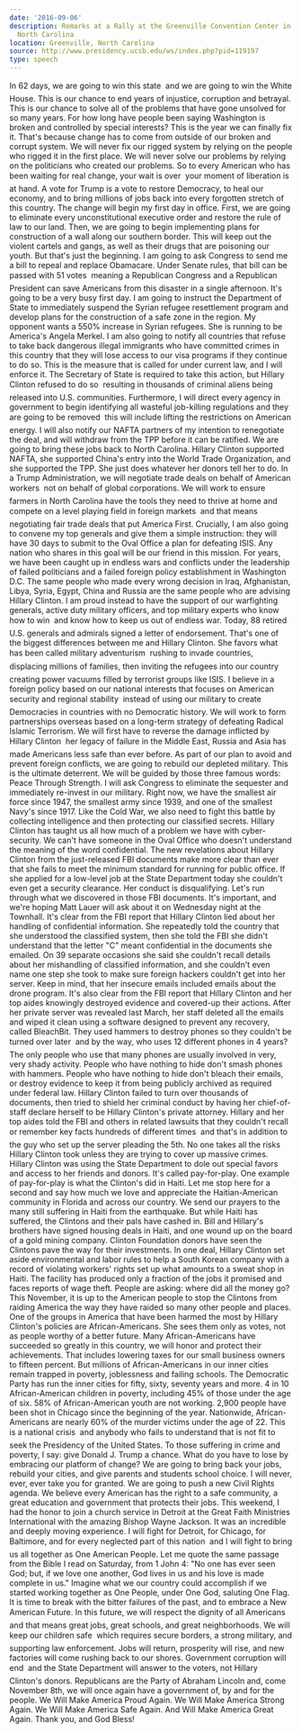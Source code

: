 ```yaml
---
date: '2016-09-06'
description: Remarks at a Rally at the Greenville Convention Center in Greenville,
  North Carolina
location: Greenville, North Carolina
source: http://www.presidency.ucsb.edu/ws/index.php?pid=119197
type: speech
---
```


In 62 days, we are going to win this state  and we are going to win the White House. This is our chance to end years of injustice, corruption and betrayal. This is our chance to solve all of the problems that have gone unsolved for so many years. For how long have people been saying Washington is broken and controlled by special interests? This is the year we can finally fix it. That's because change has to come from outside of our broken and corrupt system. We will never fix our rigged system by relying on the people who rigged it in the first place. We will never solve our problems by relying on the politicians who created our problems. So to every American who has been waiting for real change, your wait is over  your moment of liberation is at hand. A vote for Trump is a vote to restore Democracy, to heal our economy, and to bring millions of jobs back into every forgotten stretch of this country. The change will begin my first day in office. First, we are going to eliminate every unconstitutional executive order and restore the rule of law to our land. Then, we are going to begin implementing plans for construction of a wall along our southern border. This will keep out the violent cartels and gangs, as well as their drugs that are poisoning our youth. But that's just the beginning. I am going to ask Congress to send me a bill to repeal and replace Obamacare. Under Senate rules, that bill can be passed with 51 votes  meaning a Republican Congress and a Republican President can save Americans from this disaster in a single afternoon. It's going to be a very busy first day. I am going to instruct the Department of State to immediately suspend the Syrian refugee resettlement program and develop plans for the construction of a safe zone in the region. My opponent wants a 550% increase in Syrian refugees. She is running to be America's Angela Merkel. I am also going to notify all countries that refuse to take back dangerous illegal immigrants who have committed crimes in this country that they will lose access to our visa programs if they continue to do so. This is the measure that is called for under current law, and I will enforce it. The Secretary of State is required to take this action, but Hillary Clinton refused to do so  resulting in thousands of criminal aliens being released into U.S. communities. Furthermore, I will direct every agency in government to begin identifying all wasteful job-killing regulations and they are going to be removed  this will include lifting the restrictions on American energy. I will also notify our NAFTA partners of my intention to renegotiate the deal, and will withdraw from the TPP before it can be ratified. We are going to bring these jobs back to North Carolina. Hillary Clinton supported NAFTA, she supported China's entry into the World Trade Organization, and she supported the TPP. She just does whatever her donors tell her to do. In a Trump Administration, we will negotiate trade deals on behalf of American workers  not on behalf of global corporations. We will work to ensure farmers in North Carolina have the tools they need to thrive at home and compete on a level playing field in foreign markets  and that means negotiating fair trade deals that put America First. Crucially, I am also going to convene my top generals and give them a simple instruction: they will have 30 days to submit to the Oval Office a plan for defeating ISIS. Any nation who shares in this goal will be our friend in this mission. For years, we have been caught up in endless wars and conflicts under the leadership of failed politicians and a failed foreign policy establishment in Washington D.C. The same people who made every wrong decision in Iraq, Afghanistan, Libya, Syria, Egypt, China and Russia are the same people who are advising Hillary Clinton. I am proud instead to have the support of our warfighting generals, active duty military officers, and top military experts who know how to win  and know how to keep us out of endless war. Today, 88 retired U.S. generals and admirals signed a letter of endorsement. That's one of the biggest differences between me and Hillary Clinton. She favors what has been called military adventurism  rushing to invade countries, displacing millions of families, then inviting the refugees into our country  creating power vacuums filled by terrorist groups like ISIS. I believe in a foreign policy based on our national interests that focuses on American security and regional stability  instead of using our military to create Democracies in countries with no Democratic history. We will work to form partnerships overseas based on a long-term strategy of defeating Radical Islamic Terrorism. We will first have to reverse the damage inflicted by Hillary Clinton  her legacy of failure in the Middle East, Russia and Asia has made Americans less safe than ever before. As part of our plan to avoid and prevent foreign conflicts, we are going to rebuild our depleted military. This is the ultimate deterrent. We will be guided by those three famous words: Peace Through Strength. I will ask Congress to eliminate the sequester and immediately re-invest in our military. Right now, we have the smallest air force since 1947, the smallest army since 1939, and one of the smallest Navy's since 1917. Like the Cold War, we also need to fight this battle by collecting intelligence and then protecting our classified secrets. Hillary Clinton has taught us all how much of a problem we have with cyber-security. We can't have someone in the Oval Office who doesn't understand the meaning of the word confidential. The new revelations about Hillary Clinton from the just-released FBI documents make more clear than ever that she fails to meet the minimum standard for running for public office. If she applied for a low-level job at the State Department today she couldn't even get a security clearance. Her conduct is disqualifying. Let's run through what we discovered in those FBI documents. It's important, and we're hoping Matt Lauer will ask about it on Wednesday night at the Townhall. It's clear from the FBI report that Hillary Clinton lied about her handling of confidential information. She repeatedly told the country that she understood the classified system, then she told the FBI she didn't understand that the letter "C" meant confidential in the documents she emailed. On 39 separate occasions she said she couldn't recall details about her mishandling of classified information, and she couldn't even name one step she took to make sure foreign hackers couldn't get into her server. Keep in mind, that her insecure emails included emails about the drone program. It's also clear from the FBI report that Hillary Clinton and her top aides knowingly destroyed evidence and covered-up their actions. After her private server was revealed last March, her staff deleted all the emails and wiped it clean using a software designed to prevent any recovery, called BleachBit. They used hammers to destroy phones so they couldn't be turned over later  and by the way, who uses 12 different phones in 4 years? The only people who use that many phones are usually involved in very, very shady activity. People who have nothing to hide don't smash phones with hammers. People who have nothing to hide don't bleach their emails, or destroy evidence to keep it from being publicly archived as required under federal law. Hillary Clinton failed to turn over thousands of documents, then tried to shield her criminal conduct by having her chief-of-staff declare herself to be Hillary Clinton's private attorney. Hillary and her top aides told the FBI and others in related lawsuits that they couldn't recall or remember key facts hundreds of different times  and that's in addition to the guy who set up the server pleading the 5th. No one takes all the risks Hillary Clinton took unless they are trying to cover up massive crimes. Hillary Clinton was using the State Department to dole out special favors and access to her friends and donors. It's called pay-for-play. One example of pay-for-play is what the Clinton's did in Haiti. Let me stop here for a second and say how much we love and appreciate the Haitian-American community in Florida and across our country. We send our prayers to the many still suffering in Haiti from the earthquake. But while Haiti has suffered, the Clintons and their pals have cashed in. Bill and Hillary's brothers have signed housing deals in Haiti, and one wound up on the board of a gold mining company. Clinton Foundation donors have seen the Clintons pave the way for their investments. In one deal, Hillary Clinton set aside environmental and labor rules to help a South Korean company with a record of violating workers' rights set up what amounts to a sweat shop in Haiti. The facility has produced only a fraction of the jobs it promised and faces reports of wage theft. People are asking: where did all the money go? This November, it is up to the American people to stop the Clintons from raiding America the way they have raided so many other people and places. One of the groups in America that have been harmed the most by Hillary Clinton's policies are African-Americans. She sees them only as votes, not as people worthy of a better future. Many African-Americans have succeeded so greatly in this country, we will honor and protect their achievements. That includes lowering taxes for our small business owners to fifteen percent. But millions of African-Americans in our inner cities remain trapped in poverty, joblessness and failing schools. The Democratic Party has run the inner cities for fifty, sixty, seventy years and more. 4 in 10 African-American children in poverty, including 45% of those under the age of six. 58% of African-American youth are not working. 2,900 people have been shot in Chicago since the beginning of the year. Nationwide, African-Americans are nearly 60% of the murder victims under the age of 22. This is a national crisis  and anybody who fails to understand that is not fit to seek the Presidency of the United States. To those suffering in crime and poverty, I say: give Donald J. Trump a chance. What do you have to lose by embracing our platform of change? We are going to bring back your jobs, rebuild your cities, and give parents and students school choice. I will never, ever, ever take you for granted. We are going to push a new Civil Rights agenda. We believe every American has the right to a safe community, a great education and government that protects their jobs. This weekend, I had the honor to join a church service in Detroit at the Great Faith Ministries International with the amazing Bishop Wayne Jackson. It was an incredible and deeply moving experience. I will fight for Detroit, for Chicago, for Baltimore, and for every neglected part of this nation  and I will fight to bring us all together as One American People. Let me quote the same passage from the Bible I read on Saturday, from 1 John 4: "No one has ever seen God; but, if we love one another, God lives in us and his love is made complete in us." Imagine what we our country could accomplish if we started working together as One People, under One God, saluting One Flag. It is time to break with the bitter failures of the past, and to embrace a New American Future. In this future, we will respect the dignity of all Americans  and that means great jobs, great schools, and great neighborhoods. We will keep our children safe  which requires secure borders, a strong military, and supporting law enforcement. Jobs will return, prosperity will rise, and new factories will come rushing back to our shores. Government corruption will end  and the State Department will answer to the voters, not Hillary Clinton's donors. Republicans are the Party of Abraham Lincoln and, come November 8th, we will once again have a government of, by and for the people. We Will Make America Proud Again. We Will Make America Strong Again. We Will Make America Safe Again. And Will Make America Great Again. Thank you, and God Bless!